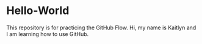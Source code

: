 # Hello-World
This repository is for practicing the GitHub Flow.
Hi, my name is Kaitlyn and I am learning how to use GitHub. 
